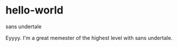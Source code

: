 # hello-world

sans undertale

Eyyyy. I'm a great memester of the highest level with sans undertale.
